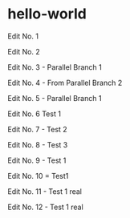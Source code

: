 # hello-world

Edit No. 1

Edit No. 2

Edit No. 3 - Parallel Branch 1

Edit No. 4 - From Parallel Branch 2

Edit No. 5 - Parallel Branch 1

Edit No. 6 Test 1

Edit No. 7 - Test 2

Edit No. 8 - Test 3

Edit No. 9 - Test 1

Edit No. 10 = Test1

Edit No. 11 - Test 1 real

Edit No. 12 - Test 1 real